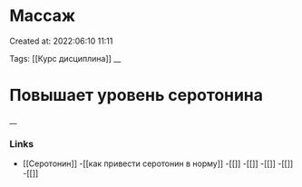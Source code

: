 # Массаж

Created at: 2022:06:10 11:11

Tags: [[Курс дисциплина]]
__ 

# Повышает уровень серотонина


__

### Links
- [[Серотонин]]
-[[как привести серотонин в норму]]
-[[]]
-[[]]
-[[]]
-[[]]
-[[]]